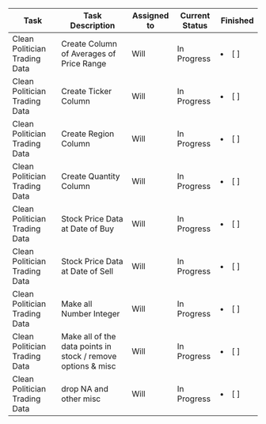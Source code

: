 | Task           | Task Description | Assigned to   | Current Status | Finished | 
|----------------|---------------|---------------|----------------|-----------|
| Clean Politician Trading Data | Create Column of Averages of Price Range | Will   | In Progress   |   <li> [ ] </li>  |
| Clean Politician Trading Data | Create Ticker Column | Will   | In Progress   |   <li> [ ] </li>  |
| Clean Politician Trading Data | Create Region Column | Will   | In Progress   |   <li> [ ] </li>  |
| Clean Politician Trading Data | Create Quantity Column | Will   | In Progress   |   <li> [ ] </li>  |
| Clean Politician Trading Data | Stock Price Data at Date of Buy | Will   | In Progress   |   <li> [ ] </li>  |
| Clean Politician Trading Data | Stock Price Data at Date of Sell | Will   | In Progress   |   <li> [ ] </li>  |
| Clean Politician Trading Data| Make all Number Integer | Will   | In Progress   |   <li> [ ] </li>  |
| Clean Politician Trading Data| Make all of the data points in stock / remove options & misc | Will   | In Progress   |   <li> [ ] </li>  |
| Clean Politician Trading Data| drop NA and other misc | Will   | In Progress   |   <li> [ ] </li>  |
